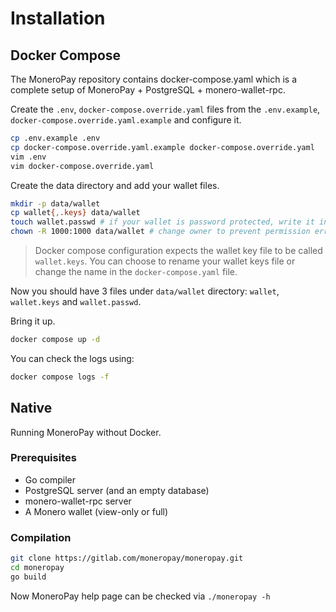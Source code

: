 # Installation

## Docker Compose
The MoneroPay repository contains docker-compose.yaml which is a complete setup of MoneroPay + PostgreSQL + monero-wallet-rpc.

Create the `.env`, `docker-compose.override.yaml` files from the `.env.example`, `docker-compose.override.yaml.example` and configure it.
```sh
cp .env.example .env
cp docker-compose.override.yaml.example docker-compose.override.yaml
vim .env
vim docker-compose.override.yaml
```

Create the data directory and add your wallet files.
```sh
mkdir -p data/wallet
cp wallet{,.keys} data/wallet
touch wallet.passwd # if your wallet is password protected, write it in this file. Else leave empty.
chown -R 1000:1000 data/wallet # change owner to prevent permission errors
```
> Docker compose configuration expects the wallet key file to be called `wallet.keys`. You can choose to rename your wallet keys file or change the name in the `docker-compose.yaml` file.

Now you should have 3 files under `data/wallet` directory: `wallet`, `wallet.keys` and `wallet.passwd`.

Bring it up.
```sh
docker compose up -d
```

You can check the logs using:
```sh
docker compose logs -f
```

## Native
Running MoneroPay without Docker.

### Prerequisites
* Go compiler
* PostgreSQL server (and an empty database)
* monero-wallet-rpc server
* A Monero wallet (view-only or full)

### Compilation
```sh
git clone https://gitlab.com/moneropay/moneropay.git
cd moneropay
go build
```
Now MoneroPay help page can be checked via `./moneropay -h`
